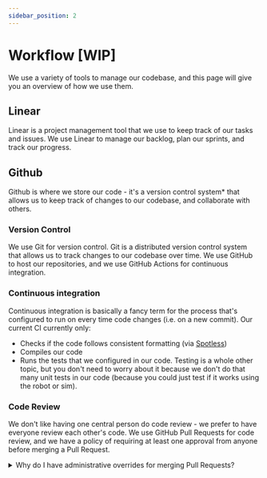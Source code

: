 ```yaml
---
sidebar_position: 2
---
```


# Workflow [WIP]

We use a variety of tools to manage our codebase, and this page will give you an overview of how we use them.

## Linear

Linear is a project management tool that we use to keep track of our tasks and issues. We use Linear to manage our backlog, plan our sprints, and track our progress.

## Github

Github is where we store our code - it's a version control system\* that allows us to keep track of changes to our codebase, and collaborate with others.

### Version Control

We use Git for version control. Git is a distributed version control system that allows us to track changes to our codebase over time. We use GitHub to host our repositories, and we use GitHub Actions for continuous integration.

### Continuous integration

Continuous integration is basically a fancy term for the process that's configured to run on every time code changes (i.e. on a new commit). Our current CI currently only:

- Checks if the code follows consistent formatting (via [Spotless](https://github.com/diffplug/spotless))
- Compiles our code
- Runs the tests that we configured in our code. Testing is a whole other topic, but you don't need to worry about it because we don't do that many unit tests in our code (because you could just test if it works using the robot or sim).

### Code Review

We don't like having one central person do code review - we prefer to have everyone review each other's code. We use GitHub Pull Requests for code review, and we have a policy of requiring at least one approval from anyone before merging a Pull Request.

<details>
<summary>
Why do I have administrative overrides for merging Pull Requests? 
</summary>

We have a policy of requiring at least **one** approval from anyone before merging a Pull Request.

However, we also have a policy of allowing the person who opened the Pull Request to merge it if they feel that the code is ready to be merged. This is because we trust our team members to know when their code is ready to be merged, and we don't want to slow down development by requiring multiple approvals for every Pull Request.

</details>

